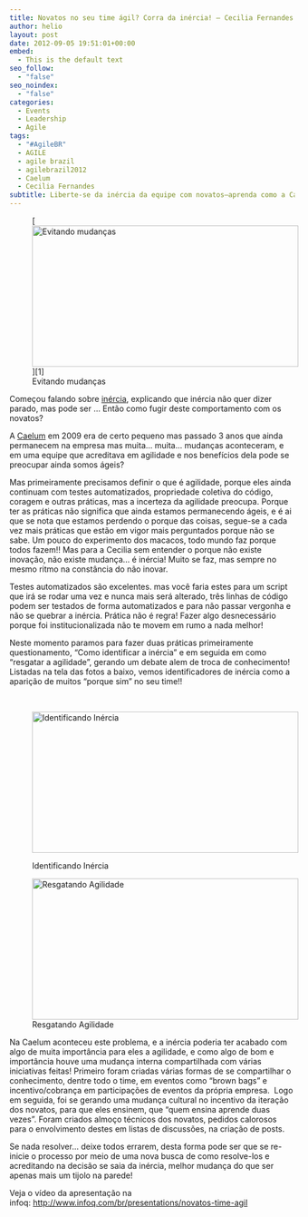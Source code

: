 ```yaml
---
title: Novatos no seu time ágil? Corra da inércia! – Cecilia Fernandes
author: helio
layout: post
date: 2012-09-05 19:51:01+00:00
embed:
  - This is the default text
seo_follow:
  - "false"
seo_noindex:
  - "false"
categories:
  - Events
  - Leadership
  - Agile
tags:
  - "#AgileBR"
  - AGILE
  - agile brazil
  - agilebrazil2012
  - Caelum
  - Cecilia Fernandes
subtitle: Liberte-se da inércia da equipe com novatos—aprenda como a Caelum identificou padrões de "porque sim", resgatou agilidade através de compartilhamento de conhecimento e transformou erros em oportunidades de aprendizado
---
```


<figure id="attachment_606" style="width: 470px" class="wp-caption aligncenter">[<img class="size-full wp-image-606" src="/uploads/2012/09/corraDaInerciaCecilia.jpg" alt="Evitando mudanças" width="470" height="249" srcset="/uploads/2012/09/corraDaInerciaCecilia.jpg 470w, /uploads/2012/09/corraDaInerciaCecilia-300x158.jpg 300w" sizes="(max-width: 470px) 100vw, 470px" />][1]<figcaption class="wp-caption-text">Evitando mudanças</figcaption></figure>

Começou falando sobre [inércia][2], explicando que inércia não quer dizer parado, mas pode ser … Então como fugir deste comportamento com os novatos?

A <a title="caelum" href="http://www.caelum.com.br/" target="_blank">Caelum</a> em 2009 era de certo pequeno mas passado 3 anos que ainda permanecem na empresa mas muita… muita… mudanças aconteceram, e em uma equipe que acreditava em agilidade e nos benefícios dela pode se preocupar ainda somos ágeis?

Mas primeiramente precisamos definir o que é agilidade, porque eles ainda continuam com testes automatizados, propriedade coletiva do código, coragem e outras práticas, mas a incerteza da agilidade preocupa. Porque ter as práticas não significa que ainda estamos permanecendo ágeis, e é ai que se nota que estamos perdendo o porque das coisas, segue-se a cada vez mais práticas que estão em vigor mais perguntados porque não se sabe. Um pouco do experimento dos macacos, todo mundo faz porque todos fazem!! Mas para a Cecilia sem entender o porque não existe inovação, não existe mudança… é inércia! Muito se faz, mas sempre no mesmo ritmo na constância do não inovar.

Testes automatizados são excelentes. mas você faria estes para um script que irá se rodar uma vez e nunca mais será alterado, três linhas de código podem ser testados de forma automatizados e para não passar vergonha e não se quebrar a inércia. Prática não é regra! Fazer algo desnecessário porque foi institucionalizada não te movem em rumo a nada melhor!

Neste momento paramos para fazer duas práticas primeiramente questionamento, &#8220;Como identificar a inércia&#8221; e em seguida em como &#8220;resgatar a agilidade&#8221;, gerando um debate alem de troca de conhecimento! Listadas na tela das fotos a baixo, vemos identificadores de inércia como a aparição de muitos &#8220;porque sim&#8221; no seu time!!

&nbsp;<figure id="attachment_607" style="width: 470px" class="wp-caption aligncenter">

[<img class="size-full wp-image-607" src="/uploads/2012/09/identificandoInercia.jpg" alt="Identificando Inércia" width="470" height="249" srcset="/uploads/2012/09/identificandoInercia.jpg 470w, /uploads/2012/09/identificandoInercia-300x158.jpg 300w" sizes="(max-width: 470px) 100vw, 470px" />][3]<figcaption class="wp-caption-text">Identificando Inércia</figcaption></figure> <figure id="attachment_608" style="width: 470px" class="wp-caption aligncenter">[<img class="size-full wp-image-608" src="/uploads/2012/09/resgatandoAgilidade.jpg" alt="Resgatando Agilidade" width="470" height="249" srcset="/uploads/2012/09/resgatandoAgilidade.jpg 470w, /uploads/2012/09/resgatandoAgilidade-300x158.jpg 300w" sizes="(max-width: 470px) 100vw, 470px" />][4]<figcaption class="wp-caption-text">Resgatando Agilidade</figcaption></figure>

Na Caelum aconteceu este problema, e a inércia poderia ter acabado com algo de muita importância para eles a agilidade, e como algo de bom e importância houve uma mudança interna compartilhada com várias iniciativas feitas! Primeiro foram criadas várias formas de se compartilhar o conhecimento, dentre todo o time, em eventos como &#8220;brown bags&#8221; e incentivo/cobrança em participações de eventos da própria empresa.  Logo em seguida, foi se gerando uma mudança cultural no incentivo da iteração dos novatos, para que eles ensinem, que &#8220;quem ensina aprende duas vezes&#8221;. Foram criados almoço técnicos dos novatos, pedidos calorosos para o envolvimento destes em listas de discussões, na criação de posts.

Se nada resolver… deixe todos errarem, desta forma pode ser que se re-inicie o processo por meio de uma nova busca de como resolve-los e acreditando na decisão se saia da inércia, melhor mudança do que ser apenas mais um tijolo na parede!

Veja o vídeo da apresentação na infoq: <a title="Novatos no time Ágil" href="http://www.infoq.com/br/presentations/novatos-time-agil" target="_blank">http://www.infoq.com/br/presentations/novatos-time-agil</a>

&nbsp;

[1]: /uploads/2012/09/corraDaInerciaCecilia.jpg
[2]: http://pt.wikipedia.org/wiki/In%C3%A9rcia "inércia"
[3]: /uploads/2012/09/identificandoInercia.jpg
[4]: /uploads/2012/09/resgatandoAgilidade.jpg

